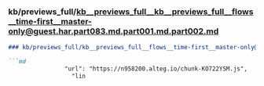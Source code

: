 ### kb/previews_full/kb__previews_full__kb__previews_full__flows__time-first__master-only@guest.har.part083.md.part001.md.part002.md

```md
### kb/previews_full/kb__previews_full__flows__time-first__master-only@guest.har.part083.md.part001.md (part 002)

```md
                "url": "https://n958200.alteg.io/chunk-KO722YSM.js",
                  "lin
```

```

```
